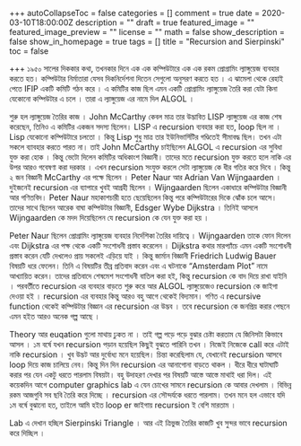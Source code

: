 +++
autoCollapseToc = false
categories = []
comment = true
date = 2020-03-10T18:00:00Z
description = ""
draft = true
featured_image = ""
featured_image_preview = ""
license = ""
math = false
show_description = false
show_in_homepage = true
tags = []
title = "Recursion and Sierpinski"
toc = false

+++
১৯৫০ সালের দিককার কথা, তখনকার দিনে এক এক কম্পিউটারে এক এক রকম প্রোগ্রামিং ল্যাঙ্গুয়েজ ব্যবহার করতে হত। কম্পিউটার নির্মাতারা যেসব দিকনির্দেশনা দিতেন সেগুলো অনুসরণ করতে হত । এ ঝামেলা থেকে রেহাই পেতে IFIP একটি কমিটি গঠন করে । এ কমিটির কাজ ছিল এমন একটি প্রোগ্রামিং ল্যাঙ্গুয়েজ তৈরি করা যেটা কিনা যেকোনো কম্পিউটার এ চলে । তারা এ ল্যাঙ্গুয়েজ এর নামে দিল ALGOL ।

শুরু হল ল্যাঙ্গুয়েজ তৈরির কাজ । John McCarthy কেবল মাত্র তার উদ্ভাবিত LISP ল্যাঙ্গুয়েজ এর কাজ শেষ করেছেন, তিনিও এ কমিটির একজন সদস্য ছিলেন। LISP এ recursion ব্যবহার করা হত, loop ছিল না । Lisp যেকোনো কম্পিউটারে চলতো । কিন্তু Lisp শুধু মাত্র তার ইউনিভার্সিটির গণ্ডিতেই সীমাবদ্ধ ছিল। তখন এটা সকলে ব্যাবহার করতে পারত না। তাই John McCarthy চাইছিলেন ALGOL এ recursion এর সুবিধা যুক্ত করা হোক । কিন্তু ভেটো দিলেন কমিটির অধিকাংশ বিজ্ঞানী। তাদের মতে recursion যুক্ত করতে হলে নাকি এর উপর আরও গবেষণা করা দরকার । এখন recursion সংযুক্ত করলে সেটা ল্যাঙ্গুয়েজ কে ধীর গতির করে দিবে । কিন্তু ২ জন বিজ্ঞানী McCarthy এর পক্ষে ছিলেন । Peter Naur আর Adrian Van Wijngaarden । দুইজনেই recursion এর ব্যাপারে খুবই আগ্রহী ছিলেন । Wijngaarden ছিলেন একাধারে কম্পিউটার বিজ্ঞানী আর গণিতবিদ। Peter Naur মহাকাশচারী হতে ছেয়েছিলেন কিন্তু পরে কম্পিউটারের দিকে ঝোঁক চলে আসে। তাদের সাথে ছিলেন আরেক বাঘা কম্পিউটার বিজ্ঞানী, Edsger Wybe Dijkstra । তিনিই আসলে Wijngaarden কে মদদ দিয়েছিলেন যে recursion কে যেন যুক্ত করা হয় ।

Peter Naur ছিলেন প্রোগ্রামিং ল্যাঙ্গুয়েজ ব্যবহার নির্দেশিকা তৈরির দায়িত্বে । Wijngaarden তাকে ফোন দিলেন এবং Dijkstra এর পক্ষ থেকে একটি সংশোধনী প্রস্তাব করেলেন । Dijkstra কথার মারপ্যাঁচে এমন একটি সংশোধনী প্রস্তাব করেন যেটি দেখলেও প্রায় সকলেই এড়িয়ে যাই । কিন্তু জার্মান বিজ্ঞানী Friedrich Ludwig Bauer বিষয়টি ধরে ফেলেন। তিনি এ বিষয়টির তীব্র প্রতিবাদ করেন এবং এ ঘটনাকে “Amsterdam Plot” নামে আখ্যায়িত করেন। তাদের প্রতিবাদে শেষমেশ সংশোধনী বাতিল করা হই, কিন্তু recursion কে বাদ দিয়ে রাখা যাইনি । পরবর্তীতে recursion এর ব্যবহার বাড়তে শুরু করে আর ALGOL ল্যাঙ্গুয়েজেও recursion কে জাইগা দেওয়া হই । recursion এর ব্যবহার কিন্তু আরও বহু আগে থেকেই বিদ্যমান। গণিত এ recursive function থেকেই কম্পিউটার বিজ্ঞান এর recursion এর উদ্ভব । তবে recursion কে জনপ্রিয় করার পেছনে এমন হইত আরও অনেক গল্প আছে ।

Theory আর euqation গুলো মাথায় ঢুকত না । তাই গল্প পড়ে পড়ে বুঝার চেষ্টা করতাম যে জিনিসটা কিভাবে আসল । ১ম বর্ষে যখন recursion পড়ান হয়েছিল কিছুই বুঝতে পারিনি তখন । নিজেই নিজেকে call করে এটাই নাকি recursion । খুব উদ্ভট আর দুর্বোধ্য মনে হয়েছিল। চিন্তা করেছিলাম যে, যেখানেই recursion আসবে loop দিয়ে কাজ চালিয়ে নেব। কিন্তু দিন দিন recursion এর আনাগোনা বাড়তে থাকল । ধীরে ধীরে ঘাটাঘাটি করার পর যেন একটু ধরতে পারলাম বিষয়টা। বহু উদাহরণ দেখার পর বিষয়টি আস্তে আস্তে মাথাই ধরা দিল। এই কয়েকদিন আগে computer graphics lab এ যেন চোখের সামনে recursion কে আবার দেখলাম । বিভিন্ন রকম আজগুবি সব ছবি তৈরি করে দিচ্ছে । recursion এর সৌন্দর্যকে ধরতে পারলাম। তখন মনে হল এভাবে যদি ১ম বর্ষে বুঝানো হত, তাইলে আমি হইত loop er জাইগায় recursion ই বেশি মারতাম ।

Lab এ দেখান হচ্ছিল Sierpinski Triangle । আর এই ত্রিভুজ তৈরির কাজটি খুব সুন্দর ভাবে recursion করে দিচ্ছিল ।
